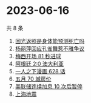 # 2023-06-16

共 8 条

<!-- BEGIN ZHIHUSEARCH -->
<!-- 最后更新时间 Fri Jun 16 2023 16:14:30 GMT+0800 (China Standard Time) -->
1. [回光返照是身体能预测死亡吗](https://www.zhihu.com/search?q=回光返照是身体能预测死亡吗)
1. [杨丽萍回应孔雀舞惹不雅争议](https://www.zhihu.com/search?q=杨丽萍回应孔雀舞惹不雅争议)
1. [梅西开场 81 秒进球](https://www.zhihu.com/search?q=梅西开场%2081%20秒进球)
1. [阿根廷 2:0 澳大利亚](https://www.zhihu.com/search?q=阿根廷%202:0%20澳大利亚)
1. [一人之下漫画 628 话](https://www.zhihu.com/search?q=一人之下漫画%20628%20话)
1. [五月 70 城房价](https://www.zhihu.com/search?q=五月%2070%20城房价)
1. [美联储连续加息 10 次后暂停](https://www.zhihu.com/search?q=美联储连续加息%2010%20次后暂停)
1. [上海地震](https://www.zhihu.com/search?q=上海地震)
<!-- END ZHIHUSEARCH -->
